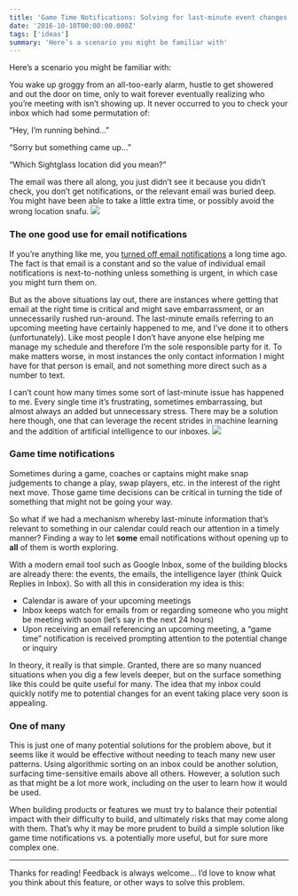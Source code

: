```yaml
---
title: 'Game Time Notifications: Solving for last-minute event changes'
date: '2016-10-10T00:00:00.000Z'
tags: ['ideas']
summary: 'Here’s a scenario you might be familiar with'
---
```


Here’s a scenario you might be familiar with:

You wake up groggy from an all-too-early alarm, hustle to get showered and out the door on time, only to wait forever eventually realizing who you’re meeting with isn’t showing up. It never occurred to you to check your inbox which had some permutation of:

“Hey, I’m running behind…”

“Sorry but something came up…”

“Which Sightglass location did you mean?”

The email was there all along, you just didn’t see it because you didn’t check, you don’t get notifications, or the relevant email was buried deep. You might have been able to take a little extra time, or possibly avoid the wrong location snafu.
![](__GHOST_URL__/content/images/downloaded_images/Game-Time-Notifications--Solving-for-last-minute-event-changes/1-nshtQ3XqaJivHXL6cJ-phw.jpeg)

### The one good use for email notifications

If you’re anything like me, you [turned off email notifications](https://medium.com/@mg/email-is-a-constant-why-i-turned-off-email-notifications-af303fe8e36c#.jb7itadyj) a long time ago. The fact is that email is a constant and so the value of individual email notifications is next-to-nothing unless something is urgent, in which case you might turn them on.

But as the above situations lay out, there are instances where getting that email at the right time is critical and might save embarrassment, or an unnecessarily rushed run-around. The last-minute emails referring to an upcoming meeting have certainly happened to me, and I’ve done it to others (unfortunately). Like most people I don’t have anyone else helping me manage my schedule and therefore I’m the sole responsible party for it. To make matters worse, in most instances the only contact information I might have for that person is email, and not something more direct such as a number to text.

I can’t count how many times some sort of last-minute issue has happened to me. Every single time it’s frustrating, sometimes embarrassing, but almost always an added but unnecessary stress. There may be a solution here though, one that can leverage the recent strides in machine learning and the addition of artificial intelligence to our inboxes.
![](__GHOST_URL__/content/images/downloaded_images/Game-Time-Notifications--Solving-for-last-minute-event-changes/1-65r9rsqGSkll8SQPvC-7xA.jpeg)

### Game time notifications

Sometimes during a game, coaches or captains might make snap judgements to change a play, swap players, etc. in the interest of the right next move. Those game time decisions can be critical in turning the tide of something that might not be going your way.

So what if we had a mechanism whereby last-minute information that’s relevant to something in our calendar could reach our attention in a timely manner? Finding a way to let **some** email notifications without opening up to **all** of them is worth exploring.

With a modern email tool such as Google Inbox, some of the building blocks are already there: the events, the emails, the intelligence layer (think Quick Replies in Inbox). So with all this in consideration my idea is this:

- Calendar is aware of your upcoming meetings
- Inbox keeps watch for emails from or regarding someone who you might be meeting with soon (let’s say in the next 24 hours)
- Upon receiving an email referencing an upcoming meeting, a “game time” notification is received prompting attention to the potential change or inquiry

In theory, it really is that simple. Granted, there are so many nuanced situations when you dig a few levels deeper, but on the surface something like this could be quite useful for many. The idea that my inbox could quickly notify me to potential changes for an event taking place very soon is appealing.

### One of many

This is just one of many potential solutions for the problem above, but it seems like it would be effective without needing to teach many new user patterns. Using algorithmic sorting on an inbox could be another solution, surfacing time-sensitive emails above all others. However, a solution such as that might be a lot more work, including on the user to learn how it would be used.

When building products or features we must try to balance their potential impact with their difficulty to build, and ultimately risks that may come along with them. That’s why it may be more prudent to build a simple solution like game time notifications vs. a potentially more useful, but for sure more complex one.

---

Thanks for reading! Feedback is always welcome… I’d love to know what you think about this feature, or other ways to solve this problem.

